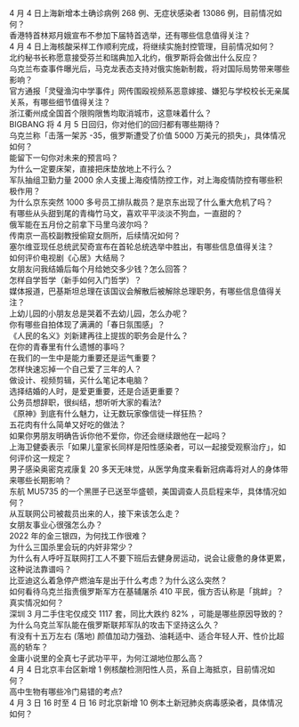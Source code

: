 4 月 4 日上海新增本土确诊病例 268 例、无症状感染者 13086 例，目前情况如何？  
香港特首林郑月娥宣布不参加下届特首选举，还有哪些信息值得关注？  
4 月 4 日上海核酸采样工作顺利完成，将继续实施封控管理，目前情况如何？  
北约秘书长称愿意接受芬兰和瑞典加入北约，俄罗斯将会做出什么反应？  
乌克兰布查事件曝光后，马克龙表态支持对俄实施新制裁，将对国际局势带来哪些影响？  
官方通报「灵璧渔沟中学事件」网传围殴视频系恶意嫁接、嫌犯与学校校长无亲属关系，有哪些细节值得关注？  
浙江衢州成全国首个限购限售均取消城市，这意味着什么？  
BIGBANG 将 4 月 5 日回归，你对他们的回归都有哪些期待？  
乌克兰称「击落一架苏 -35，俄罗斯遭受了价值 5000 万美元的损失」，具体情况如何？  
能留下一句你对未来的预言吗？  
为什么一定要床架，直接把床垫放地上不行么？  
军队抽组卫勤力量 2000 余人支援上海疫情防控工作，对上海疫情防控有哪些积极作用？  
为什么京东突然 1000 多号员工排队裁员？是京东出现了什么重大危机了吗？  
有哪些从头甜到尾的青梅竹马文，喜欢平平淡淡不狗血，一直甜的？  
俄军能在五月份之前拿下马里乌波尔吗？  
传南京一高校副教授偷窥女厕所，后续情况如何？  
塞尔维亚现任总统武契奇宣布在首轮总统选举中胜出，有哪些信息值得关注？  
如何评价电视剧《心居》大结局？  
女朋友问我结婚后每个月给她交多少钱？怎么回答？  
怎样自学哲学（新手如何入门哲学）？  
媒体报道，巴基斯坦总理在该国议会解散后被解除总理职务，有哪些信息值得关注？  
上幼儿园的小朋友总是哭着不去幼儿园，怎么办呢？  
你有哪些自拍体现了满满的「春日氛围感」？  
《人民的名义》刘新建再往上提拔的职务会是什么？  
在你的青春里有什么遗憾的事吗？  
在我们的一生中是能力重要还是运气重要？  
怎样快速忘掉一个自己爱了三年的人？  
做设计、视频剪辑，买什么笔记本电脑？  
选择结婚的人时，是爱更重要，还是合适更重要？  
公务员想辞职，很纠结，想听听大家的看法?  
《原神》到底有什么魅力，让无数玩家像信徒一样狂热？  
五花肉有什么简单又好吃的做法？  
如果你男朋友明确告诉你他不爱你，你还会继续跟他在一起吗？  
上海卫健委表示「如果儿童家长同样是阳性感染者，可以一起接受观察治疗」，如何评价这一规定？  
男子感染奥密克戎康复 20 多天无味觉，从医学角度来看新冠病毒将对人的身体带来哪些长期影响？  
东航 MU5735 的一个黑匣子已送至华盛顿，美国调查人员启程来华，具体情况如何？  
从互联网公司被裁员出来的人，接下来该怎么走？  
女朋友事业心很强怎么办？  
2022 年的金三银四，为何找工作很难？  
为什么三国杀里会玩的内奸非常少？  
为什么有人呼吁互联网打工人不要下班后去健身房运动，说会让疲惫的身体更累，这种说法靠谱吗？  
比亚迪这么着急停产燃油车是出于什么考虑？为什么这么突然？  
如何看待乌克兰指责俄罗斯军方在基辅屠杀 410 平民，俄方否认称是「挑衅」？真实情况如何？  
深圳 3 月二手住宅仅成交 1117 套，同比大跌约 82% ，可能是哪些原因导致的？  
为什么乌克兰军队能在俄罗斯联邦军队的攻击下坚持这么久？  
有没有十五万左右 (落地) 颜值加动力强劲、油耗适中、适合年轻人开、性价比超高的轿车？  
金庸小说里的全真七子武功平平，为何江湖地位那么高？  
4 月 4 日北京丰台区新增 1 例核酸检测阳性人员，系自上海抵京，目前情况如何？  
高中生物有哪些冷门易错的考点?  
4 月 3 日 16 时至 4 日 16 时北京新增 10 例本土新冠肺炎病毒感染者，具体情况如何？  
